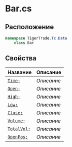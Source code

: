 
# Bar.cs
## Расположение
```csharp
namespace TigerTrade.Tc.Data  
    class Bar
```

## Свойства
| Название | Описание |
| --- | --- |
| [`Time;`](./Свойства/Time;.md) | *Описание* |
| [`Open;`](./Свойства/Open;.md) | *Описание* |
| [`High;`](./Свойства/High;.md) | *Описание* |
| [`Low;`](./Свойства/Low;.md) | *Описание* |
| [`Close;`](./Свойства/Close;.md) | *Описание* |
| [`Volume;`](./Свойства/Volume;.md) | *Описание* |
| [`TotalVol;`](./Свойства/TotalVol;.md) | *Описание* |
| [`OpenPos;`](./Свойства/OpenPos;.md) | *Описание* |
